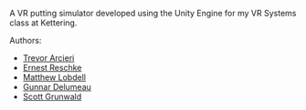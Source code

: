 A VR putting simulator developed using the Unity Engine for my VR Systems class at Kettering.

Authors:

- [Trevor Arcieri](https://github.com/trevorxarcieri)
- [Ernest Reschke](https://github.com/ErnestRes)
- [Matthew Lobdell](https://github.com/DeMatLab)
- [Gunnar Delumeau](https://github.com/DaWizard21)
- [Scott Grunwald](https://github.com/sGrunwald31)
